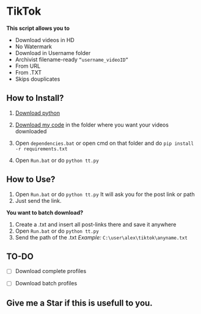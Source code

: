 # TikTok

**This script allows you to**

 - Download videos in HD
 - No Watermark
 - Download in Username folder
 - Archivist filename-ready `“username_videoID”`
 - From URL
 - From .TXT
 - Skips douplicates

## How to Install?

 1. [Download python](https://www.python.org/downloads/)
 2. [Download my
    code](https://github.com/AlexRabbit/TikTok/archive/refs/heads/main.zip) in the folder where you want your videos downloaded
   
 3. Open `dependencies.bat` or open cmd on that folder and do `pip
    install -r requirements.txt`
    
 4. Open `Run.bat` or do `python tt.py`

## How to Use?

 1. Open `Run.bat` or do `python tt.py`
It will ask you for the post link or path 
 2. Just send the link.


**You want to batch download?**
 1. Create a .txt and insert all post-links there and save it anywhere
 2. Open `Run.bat` or do `python tt.py`
 3. Send the path of the .txt
 *Example:* `C:\user\alex\tiktok\anyname.txt`

## TO-DO
 - [ ] Download complete profiles
 - [ ] Download batch profiles


## Give me a Star if this is usefull to you.

